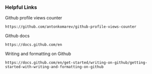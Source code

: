 ### Helpful Links

Github profile views counter
~~~
https://github.com/antonkomarev/github-profile-views-counter
~~~

Github docs
~~~
https://docs.github.com/en
~~~

Writing and formatting on Github
~~~
https://docs.github.com/en/get-started/writing-on-github/getting-started-with-writing-and-formatting-on-github
~~~


